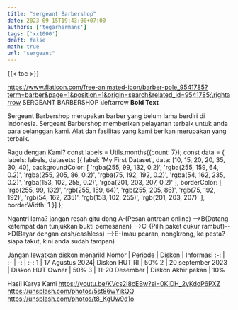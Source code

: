 ```yaml
---
title: "sergeant Barbershop"
date: 2023-09-15T19:43:00+07:00
authors: ['tegarhermans']
tags: ['xx1000']
draft: false
math: true
url: "sergeant"
---
```

{{< toc >}}



https://www.flaticon.com/free-animated-icon/barber-pole_9541785?term=barber&page=1&position=1&origin=search&related_id=9541785;\rightarrow SERGEANT BARBERSHOP \leftarrow **Bold Text**

Sergeant Barbershop merupakan barber yang belum lama berdiri di Indonesia. Sergeant Barbershop memberikan pelayanan terbaik untuk anda para pelanggan kami. Alat dan fasilitas yang kami berikan merupakan yang terbaik.


Ragu dengan Kami?
const labels = Utils.months({count: 7});
const data = {
  labels: labels,
  datasets: [{
    label: 'My First Dataset',
    data: [10, 15, 20, 20, 35, 30, 40],
    backgroundColor: [
      'rgba(255, 99, 132, 0.2)',
      'rgba(255, 159, 64, 0.2)',
      'rgba(255, 205, 86, 0.2)',
      'rgba(75, 192, 192, 0.2)',
      'rgba(54, 162, 235, 0.2)',
      'rgba(153, 102, 255, 0.2)',
      'rgba(201, 203, 207, 0.2)'
    ],
    borderColor: [
      'rgb(255, 99, 132)',
      'rgb(255, 159, 64)',
      'rgb(255, 205, 86)',
      'rgb(75, 192, 192)',
      'rgb(54, 162, 235)',
      'rgb(153, 102, 255)',
      'rgb(201, 203, 207)'
    ],
    borderWidth: 1
  }]
};

Ngantri lama? jangan resah gitu dong
  A-(Pesan antrean online) -->B(Datang ketempat dan tunjukkan bukti pemesanan)
  -->C-(Pilih paket cukur rambut)-->D(Bayar dengan cash/cashless)
  -->E-(mau pcaran, nongkrong, ke pesta? siapa takut, kini anda sudah tampan)


Jangan lewatkan diskon menarik!
Nomor | Periode | Diskon | Informasi
:-: | :- | -: | :-:
1 | 17 Agustus 2024| Diskon HUT RI | 50%
2 | 20 september 2023 | Diskon HUT Owner | 50%
3 | 11-20 Desember | Diskon Akhir pekan | 10%

Hasil Karya Kami
https://youtu.be/KVcs2I8cEBw?si=0KIDH_2yKdoP6PXZ
https://unsplash.com/photos/5st86wYikQQ
https://unsplash.com/photos/t8_KgUw9d1o

